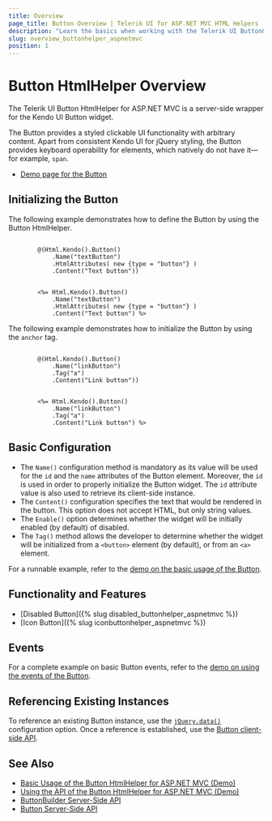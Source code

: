 ```yaml
---
title: Overview
page_title: Button Overview | Telerik UI for ASP.NET MVC HTML Helpers
description: "Learn the basics when working with the Telerik UI ButtonGroup HtmlHelper for ASP.NET MVC."
slug: overview_buttonhelper_aspnetmvc
position: 1
---
```


# Button HtmlHelper Overview

The Telerik UI Button HtmlHelper for ASP.NET MVC is a server-side wrapper for the Kendo UI Button widget.

The Button provides a styled clickable UI functionality with arbitrary content. Apart from consistent Kendo UI for jQuery styling, the Button provides keyboard operability for elements, which natively do not have it&mdash;for example, `span`.

* [Demo page for the Button](https://demos.telerik.com/aspnet-mvc/button)

## Initializing the Button

The following example demonstrates how to define the Button by using the Button HtmlHelper.

```Razor

        @(Html.Kendo().Button()
            .Name("textButton")
            .HtmlAttributes( new {type = "button"} )
            .Content("Text button"))
```
```ASPX

        <%= Html.Kendo().Button()
            .Name("textButton")
            .HtmlAttributes( new {type = "button"} )
            .Content("Text button") %>
```

The following example demonstrates how to initialize the Button by using the `anchor` tag.

```Razor

        @(Html.Kendo().Button()
            .Name("linkButton")
            .Tag("a")
            .Content("Link button"))
```
```ASPX

        <%= Html.Kendo().Button()
            .Name("linkButton")
            .Tag("a")
            .Content("Link button") %>
```

## Basic Configuration

* The `Name()` configuration method is mandatory as its value will be used for the `id` and the `name` attributes of the Button element. Moreover, the `id` is used in order to properly initialize the Button widget. The `id` attribute value is also used to retrieve its client-side instance.
* The `Content()` configuration specifies the text that would be rendered in the button. This option does not accept HTML, but only string values.
* The `Enable()` option determines whether the widget will be initially enabled (by default) of disabled.
* The `Tag()` method allows the developer to determine whether the widget will be initialized from a `<button>` element (by default), or from an `<a>` element.

For a runnable example, refer to the [demo on the basic usage of the Button](https://demos.telerik.com/aspnet-mvc/button).

## Functionality and Features

* [Disabled Button]({% slug disabled_buttonhelper_aspnetmvc %})
* [Icon Button]({% slug iconbuttonhelper_aspnetmvc %})

## Events

For a complete example on basic Button events, refer to the [demo on using the events of the Button](https://demos.telerik.com/aspnet-mvc/button/events).

## Referencing Existing Instances

To reference an existing Button instance, use the [`jQuery.data()`](http://api.jquery.com/jQuery.data/) configuration option. Once a reference is established, use the [Button client-side API](https://docs.telerik.com/kendo-ui/api/javascript/ui/button).

## See Also

* [Basic Usage of the Button HtmlHelper for ASP.NET MVC (Demo)](https://demos.telerik.com/aspnet-mvc/button)
* [Using the API of the Button HtmlHelper for ASP.NET MVC (Demo)](https://demos.telerik.com/aspnet-mvc/button/api)
* [ButtonBuilder Server-Side API](/api/Kendo.Mvc.UI.Fluent/ButtonBuilder)
* [Button Server-Side API](/api/button)
